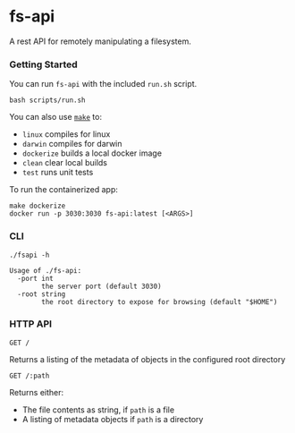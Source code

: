 # fs-api
A rest API for remotely manipulating a filesystem. 

### Getting Started

You can run `fs-api` with the included `run.sh` script. 

```
bash scripts/run.sh
```

You can also use [`make`]([https://www.gnu.org/software/make/) to:

* `linux` compiles for linux
* `darwin` compiles for darwin
* `dockerize` builds a local docker image
* `clean` clear local builds 
* `test` runs unit tests

To run the containerized app:

```
make dockerize
docker run -p 3030:3030 fs-api:latest [<ARGS>]
```

### CLI

```
./fsapi -h

Usage of ./fs-api:
  -port int
        the server port (default 3030)
  -root string
        the root directory to expose for browsing (default "$HOME")
```

### HTTP API

`GET /` 

Returns a listing of the metadata of objects in the configured root directory

`GET /:path`

Returns either:
* The file contents as string, if `path` is a file
* A listing of metadata objects if `path` is a directory